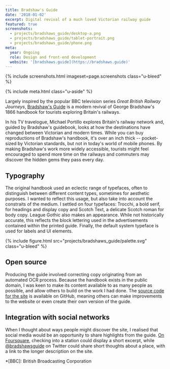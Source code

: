 ```yaml
---
title: Bradshaw's Guide
date: '2018-01-02'
excerpt: Digital revival of a much loved Victorian railway guide
featured: true
screenshots:
  - projects/bradshaws_guide/desktop-a.png
  - projects/bradshaws_guide/tablet-portrait.png
  - projects/bradshaws_guide/phone.png
meta:
  year: Ongoing
  role: Design and front-end development
  website: '[bradshaws.guide](https://bradshaws.guide)'
---
```

{% include screenshots.html
  imageset=page.screenshots
  class="u-bleed"
%}

{% include meta.html
  class="u-aside"
%}

Largely inspired by the popular BBC television series <cite>Great British Railway Journeys</cite>, [Bradshaw's Guide][1] is a modern revival of George Bradshaw's 1866 handbook for tourists exploring Britain's railways.

In his TV travelogue, Michael Portillo explores Britain's railway network and, guided by Bradshaw's guidebook, looks at how the destinations have changed between Victorian and modern times. While you can buy reproductions of Bradshaw's handbook, it's over an inch thick -- pocket-sized by Victorian standards, but not in today's world of mobile phones. By making Bradshaw's work more widely accessible, tourists might feel encouraged to spend more time on the railways and commuters may discover the hidden gems they pass every day.

## Typography

The original handbook used an eclectic range of typefaces, often to distinguish between different content types, sometimes for aesthetic purposes. I wanted to reflect this usage, but also take into account the constraits of the medium. I settled on four typefaces: Trocchi, a bold serif, for headings and display copy and Scotch Text, a delicate Scotch roman for body copy. League Gothic also makes an appearance. While not historically accurate, this reflects the block lettering used in the advertisements contained within the printed guide. Finally, the default system typeface is used for labels and UI elements.

{% include figure.html
  src="projects/bradshaws_guide/palette.svg"
  class="u-bleed"
%}

## Open source

Producing the guide involved correcting copy originating from an automated OCR process. Because the handbook exists in the public domain, I was keen to make its content available to as many people as possible, and allow others to build on the work I had done. The [source code for the site][2] is available on GitHub, meaning others can make improvements to the website or even create their own version of the guide.

## Integration with social networks

When I thought about ways people might discover the site, I realised that social media would be an opportunity to share highlights from the guide. [On Foursquare][3], checking into a station could display a short excerpt, while [@bradshawsguide][4] on Twitter could share short thoughts about a place, with a link to the longer description on the site.

[1]: https://bradshaws.guide
[2]: https://github.com/bradshawsguide
[3]: https://foursquare.com/bradshawsguide
[4]: https://twitter.com/bradshawsguide

*[BBC]: British Broadcasting Corporation

